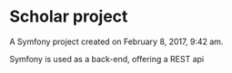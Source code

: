 Scholar project
=============


A Symfony project created on February 8, 2017, 9:42 am.

Symfony is used as a back-end, offering a REST api
